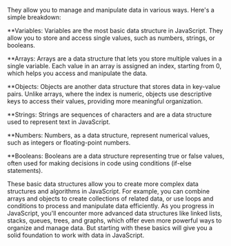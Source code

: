 They allow you to manage and manipulate data in various ways. Here's a simple breakdown:

**Variables: Variables are the most basic data structure in JavaScript. They allow you to store and access single values, such as numbers, strings, or booleans.

**Arrays: Arrays are a data structure that lets you store multiple values in a single variable. Each value in an array is assigned an index, starting from 0, which helps you access and manipulate the data.

**Objects: Objects are another data structure that stores data in key-value pairs. Unlike arrays, where the index is numeric, objects use descriptive keys to access their values, providing more meaningful organization.

**Strings: Strings are sequences of characters and are a data structure used to represent text in JavaScript.

**Numbers: Numbers, as a data structure, represent numerical values, such as integers or floating-point numbers.

**Booleans: Booleans are a data structure representing true or false values, often used for making decisions in code using conditions (if-else statements).

These basic data structures allow you to create more complex data structures and algorithms in JavaScript. For example, you can combine arrays and objects to create collections of related data, or use loops and conditions to process and manipulate data efficiently. As you progress in JavaScript, you'll encounter more advanced data structures like linked lists, stacks, queues, trees, and graphs, which offer even more powerful ways to organize and manage data. But starting with these basics will give you a solid foundation to work with data in JavaScript.
